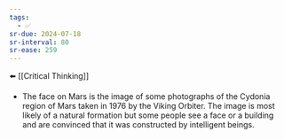 ```yaml
---
tags:
  - ✅
sr-due: 2024-07-18
sr-interval: 80
sr-ease: 259
---
```


⬅️ [[Critical Thinking]]

- The face on Mars is the image of some photographs of the Cydonia region of Mars taken in 1976 by the Viking Orbiter. The image is most likely of a natural formation but some people see a face or a building and are convinced that it was constructed by intelligent beings.